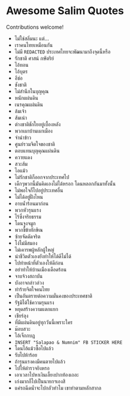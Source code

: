 # Awesome Salim Quotes

Contributions welcome!

- ไม่ใช่สลิ่มนะ แต่...
- เราคนไทยเหมือนกัน
- ไม่มี `REDACTED` ประเทศไทยจะพัฒนามาถึงจุดนี้หรือ
- รักชาติ ศาสน์ กษัตริย์
- ไอ้ทอน
- ไอ้บุตร
- อีช่อ
- ชังชาติ
- ไม่สำนึกในบุญคุณ
- หนักแผ่นดิน
- เนรคุณแผ่นดิน
- ล้มเจ้า
- ส้มเน่า
- ต่างชาติชักใยอยู่เบื้องหลัง
- พวกเผาบ้านเผาเมือง
- จำนำข้าว
- ศูนย์รวมจิตใจของชาติ
- ตอบแทนบุญคุณแผ่นดิน
- ควายแดง
- สวะส้ม
- ไอแม้ว
- ไม่รักชาติก็ออกจากประเทศไป
- เด็กๆพวกนี้มันคิดเองไม่ได้หรอก โดนหลอกกันมาทั้งนั้น
- ไม่พอใจก็ไปอยู่ประเทศอื่น
- ไม่ได้อยู่ฝั่งไหน
- อาบน้ำร้อนมาก่อน
- พวกหัวรุนแรง
- ไร้ซึ่งจริยธรรม
- โดนจูงจมูก
- พวกขี้ข้าทักษิณ
- ซ้ายจัดดัดจริต
- โง่ไม่มีสมอง
- ไม่เคารพผู้หลักผู้ใหญ่
- นำชีวิตตัวเองยังทำให้ได้ดีไม่ได้
- ไปทำหน้าที่ตัวเองให้ดีก่อน
- อย่าทำให้บ้านเมืองเดือดร้อน
- จาบจ้วงสถาบัน
- บังอาจกล่าวล่วง
- ทำร้ายจิตใจคนไทย
- เป็นอันตรายต่อความมั่นคงของประเทศชาติ
- รัฐมิได้ใช้ความรุนแรง
- หยุดสร้างความแตกแยก
- เชียร์ลุง
- ที่มีแผ่นดินอยู่ทุกวันนี้เพราะใคร
- ม๊อบสวะ
- ไอ้เจ็กกบฎ
- `INSERT "Salapao & Numnim" FB STICKER HERE`
- โดนไอ้แม้วซื้อไปแล้ว
- รับไปห้าร้อย
- ถ้ารุนแรงคงมีคนตายไปแล้ว
- ไปให้ตำรวจยิงหรอ
- เอาเวลาไปหาเงินเลี้ยงปากท้องเถอะ
- เก่งมากก็ไปเป็นนายกฯเองสิ
- แค่รถฉีดน้ำจะไปกลัวทำไม เขาทำตามหลักสากล
<!-- Add more above this line! เพิ่มข้อความเหนือบรรทัดนี้ -->
